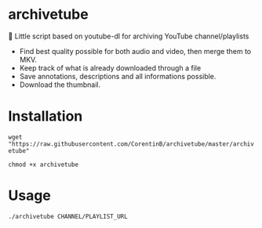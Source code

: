 # archivetube
💾 Little script based on youtube-dl for archiving YouTube channel/playlists

- Find best quality possible for both audio and video, then merge them to MKV.
- Keep track of what is already downloaded through a file
- Save annotations, descriptions and all informations possible.
- Download the thumbnail.

# Installation

```wget "https://raw.githubusercontent.com/CorentinB/archivetube/master/archivetube"```

```chmod +x archivetube```

# Usage

```./archivetube CHANNEL/PLAYLIST_URL```
